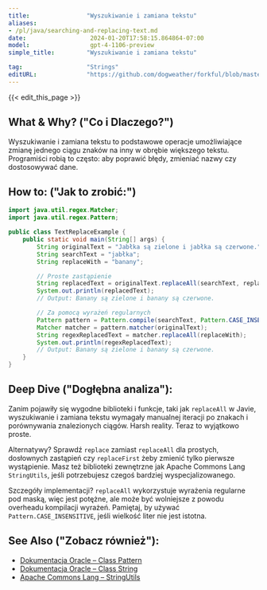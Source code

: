 ```yaml
---
title:                "Wyszukiwanie i zamiana tekstu"
aliases:
- /pl/java/searching-and-replacing-text.md
date:                  2024-01-20T17:58:15.864864-07:00
model:                 gpt-4-1106-preview
simple_title:         "Wyszukiwanie i zamiana tekstu"

tag:                  "Strings"
editURL:              "https://github.com/dogweather/forkful/blob/master/content/pl/java/searching-and-replacing-text.md"
---
```


{{< edit_this_page >}}

## What & Why? ("Co i Dlaczego?")
Wyszukiwanie i zamiana tekstu to podstawowe operacje umożliwiające zmianę jednego ciągu znaków na inny w obrębie większego tekstu. Programiści robią to często: aby poprawić błędy, zmieniać nazwy czy dostosowywać dane.

## How to: ("Jak to zrobić:")
```java
import java.util.regex.Matcher;
import java.util.regex.Pattern;

public class TextReplaceExample {
    public static void main(String[] args) {
        String originalText = "Jabłka są zielone i jabłka są czerwone.";
        String searchText = "jabłka";
        String replaceWith = "banany";

        // Proste zastąpienie
        String replacedText = originalText.replaceAll(searchText, replaceWith);
        System.out.println(replacedText);
        // Output: Banany są zielone i banany są czerwone.

        // Za pomocą wyrażeń regularnych
        Pattern pattern = Pattern.compile(searchText, Pattern.CASE_INSENSITIVE);
        Matcher matcher = pattern.matcher(originalText);
        String regexReplacedText = matcher.replaceAll(replaceWith);
        System.out.println(regexReplacedText);
        // Output: Banany są zielone i banany są czerwone.
    }
}
```

## Deep Dive ("Dogłębna analiza"):
Zanim pojawiły się wygodne biblioteki i funkcje, taki jak `replaceAll` w Javie, wyszukiwanie i zamiana tekstu wymagały manualnej iteracji po znakach i porównywania znalezionych ciągów. Harsh reality. Teraz to wyjątkowo proste.

Alternatywy? Sprawdź `replace` zamiast `replaceAll` dla prostych, dosłownych zastąpień czy `replaceFirst` żeby zmienić tylko pierwsze wystąpienie. Masz też biblioteki zewnętrzne jak Apache Commons Lang `StringUtils`, jeśli potrzebujesz czegoś bardziej wyspecjalizowanego.

Szczegóły implementacji? `replaceAll` wykorzystuje wyrażenia regularne pod maską, więc jest potężne, ale może być wolniejsze z powodu overheadu kompilacji wyrażeń. Pamiętaj, by używać `Pattern.CASE_INSENSITIVE`, jeśli wielkość liter nie jest istotna.

## See Also ("Zobacz również"):
- [Dokumentacja Oracle – Class Pattern](https://docs.oracle.com/en/java/javase/17/docs/api/java.base/java/util/regex/Pattern.html)
- [Dokumentacja Oracle – Class String](https://docs.oracle.com/en/java/javase/17/docs/api/java.base/java/lang/String.html)
- [Apache Commons Lang – StringUtils](https://commons.apache.org/proper/commons-lang/javadocs/api-release/org/apache/commons/lang3/StringUtils.html)
